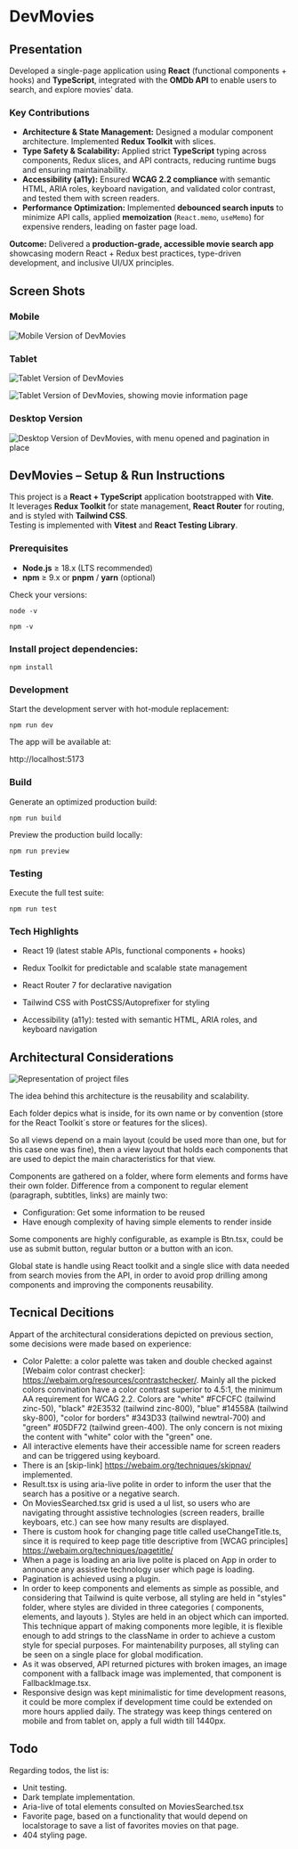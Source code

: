 # DevMovies

## Presentation

Developed a single-page application using **React** (functional components + hooks) and **TypeScript**, integrated with the **OMDb API** to enable users to search, and explore movies' data.

### Key Contributions
- **Architecture & State Management:** Designed a modular component architecture. Implemented **Redux Toolkit** with slices.  
- **Type Safety & Scalability:** Applied strict **TypeScript** typing across components, Redux slices, and API contracts, reducing runtime bugs and ensuring maintainability.  
- **Accessibility (a11y):** Ensured **WCAG 2.2 compliance** with semantic HTML, ARIA roles, keyboard navigation, and validated color contrast, and tested them with screen readers.  
- **Performance Optimization:** Implemented **debounced search inputs** to minimize API calls, applied **memoization** (`React.memo`, `useMemo`) for expensive renders, leading on faster page load.  

**Outcome:** Delivered a **production-grade, accessible movie search app** showcasing modern React + Redux best practices, type-driven development, and inclusive UI/UX principles.

## Screen Shots

### Mobile

![Mobile Version of DevMovies](../devMovies/public/Captura%20de%20pantalla%202025-08-21%20-%2023.42.07.png)

### Tablet

![Tablet Version of DevMovies](../devMovies/public/Screenshot%202025-08-21%20at%2023-46-13%20Home%20-%20DevMovies.png)

![Tablet Version of DevMovies, showing movie information page](../devMovies/public/Screenshot%202025-08-21%20at%2023-46-47%20Movie%20Page.png)

### Desktop Version

![Desktop Version of DevMovies, with menu opened and pagination in place](../devMovies/public/Screenshot%202025-08-21%20at%2023-47-25%20Home%20-%20DevMovies.png)

## DevMovies – Setup & Run Instructions

This project is a **React + TypeScript** application bootstrapped with **Vite**.  
It leverages **Redux Toolkit** for state management, **React Router** for routing, and is styled with **Tailwind CSS**.  
Testing is implemented with **Vitest** and **React Testing Library**.  

###  Prerequisites
- **Node.js** ≥ 18.x (LTS recommended)  
- **npm** ≥ 9.x or **pnpm** / **yarn** (optional)

Check your versions:

```node -v```

```npm -v```

### Install project dependencies:

```npm install```

### Development

Start the development server with hot-module replacement:

```npm run dev```

The app will be available at:

http://localhost:5173

### Build

Generate an optimized production build:

```npm run build```

Preview the production build locally:

```npm run preview```

### Testing

Execute the full test suite:

```npm run test```

### Tech Highlights

- React 19 (latest stable APIs, functional components + hooks)

- Redux Toolkit for predictable and scalable state management

- React Router 7 for declarative navigation

- Tailwind CSS with PostCSS/Autoprefixer for styling

- Accessibility (a11y): tested with semantic HTML, ARIA roles, and keyboard navigation

## Architectural Considerations

![Representation of project files](../devMovies/public/2025-08-22_00h19_22.png)

The idea behind this architecture is the reusability and scalability.

Each folder depics what is inside, for its own name or by convention (store for the React Toolkit´s store or features for the slices).

So all views depend on a main layout (could be used more than one, but for this case one was fine), then a view layout that holds each components that are used to depict the main characteristics for that view. 

Components are gathered on a folder, where form elements and forms have their own folder. Difference from a component to regular element (paragraph, subtitles, links) are mainly two:

- Configuration: Get some information to be reused
- Have enough complexity of having simple elements to render inside

Some components are highly configurable, as example is Btn.tsx, could be use as submit button, regular button or a button with an icon.

Global state is handle using React toolkit and a single slice with data needed from search movies from the API, in order to avoid prop drilling among components and improving the components reusability.

## Tecnical Decitions

Appart of the architectural considerations depicted on previous section, some decisions were made based on experience:

- Color Palette: a color palette was taken and double checked against [Webaim color contrast checker]: https://webaim.org/resources/contrastchecker/. Mainly all the  picked colors convination  have a color contrast superior to 4.5:1, the minimum AA requirement for WCAG 2.2. Colors are "white" #FCFCFC (tailwind zinc-50),  "black" #2E3532 (tailwind zinc-800), "blue" #14558A (tailwind sky-800), "color for borders" #343D33 (tailwind newtral-700) and "green" #05DF72 (tailwind green-400). The only concern is not mixing the content with "white" color with the "green" one.
- All interactive elements have their accessible name for screen readers and can be triggered using keyboard.
- There is an [skip-link] https://webaim.org/techniques/skipnav/ implemented.
- Result.tsx is using aria-live polite in order to inform the user that the search has a positive or a negative search.
- On MoviesSearched.tsx grid is used a ul list, so users who are navigating throught assistive technologies (screen readers, braille keyboars, etc.) can see how many results are displayed.
- There is custom hook for changing page title called useChangeTitle.ts, since it is required to keep page title descriptive from [WCAG principles] https://webaim.org/techniques/pagetitle/ 
- When a page is loading an aria live polite is placed on App in order to announce any assistive technology user which page is loading.
- Pagination is achieved using a plugin.
- In order to keep components and elements as simple as possible, and considering that Tailwind is quite verbose, all styling are held in "styles" folder, where styles are divided in three categories ( components, elements, and layouts ). Styles are held in an object which can imported. This technique appart of making components more legible, it is flexible enough to add strings to the className in order to achieve a custom style for special purposes. For maintenability purposes, all styling can be seen on a single place for global modification.
- As it was observed, API returned pictures with broken images, an image component with a fallback image was implemented, that component is FallbackImage.tsx.
- Responsive design was kept minimalistic for time development reasons, it could be more complex if development time could be extended on more hours applied daily. The strategy was keep things centered on mobile and from tablet on, apply a full width till 1440px.

## Todo

Regarding todos, the list is:

- Unit testing.
- Dark template implementation.
- Aria-live of total elements consulted on MoviesSearched.tsx
- Favorite page, based on a functionality that would depend on localstorage to save a list of favorites movies on that page.
- 404 styling page.
 